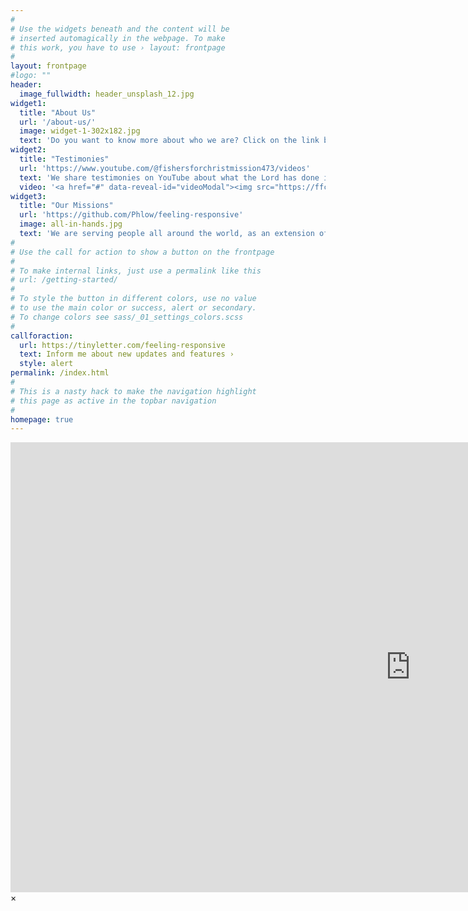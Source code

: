 ```yaml
---
#
# Use the widgets beneath and the content will be
# inserted automagically in the webpage. To make
# this work, you have to use › layout: frontpage
#
layout: frontpage
#logo: ""
header:
  image_fullwidth: header_unsplash_12.jpg
widget1:
  title: "About Us"
  url: '/about-us/'
  image: widget-1-302x182.jpg
  text: 'Do you want to know more about who we are? Click on the link below to find out more'
widget2:
  title: "Testimonies"
  url: 'https://www.youtube.com/@fishersforchristmission473/videos'
  text: 'We share testimonies on YouTube about what the Lord has done in the lives of other people. Feel free to check out our channel to get a taste of what the Lord has done'
  video: '<a href="#" data-reveal-id="videoModal"><img src="https://ffchristmissions.github.io/images/Cross.png" width="302" height="182" alt=""/></a>'
widget3:
  title: "Our Missions"
  url: 'https://github.com/Phlow/feeling-responsive'
  image: all-in-hands.jpg
  text: 'We are serving people all around the world, as an extension of the love of God to all people. Have a look on our Missions page to learn more about what the Lord is doing in lives of other people'
#
# Use the call for action to show a button on the frontpage
#
# To make internal links, just use a permalink like this
# url: /getting-started/
#
# To style the button in different colors, use no value
# to use the main color or success, alert or secondary.
# To change colors see sass/_01_settings_colors.scss
#
callforaction:
  url: https://tinyletter.com/feeling-responsive
  text: Inform me about new updates and features ›
  style: alert
permalink: /index.html
#
# This is a nasty hack to make the navigation highlight
# this page as active in the topbar navigation
#
homepage: true
---
```


<div id="videoModal" class="reveal-modal large" data-reveal="">
  <div class="flex-video widescreen vimeo" style="display: block;">
    <iframe width="1280" height="720" src="https://www.youtube.com/embed/dz_J4hJCyTc" frameborder="0" allowfullscreen></iframe>
  </div>
  <a class="close-reveal-modal">&#215;</a>
</div>
